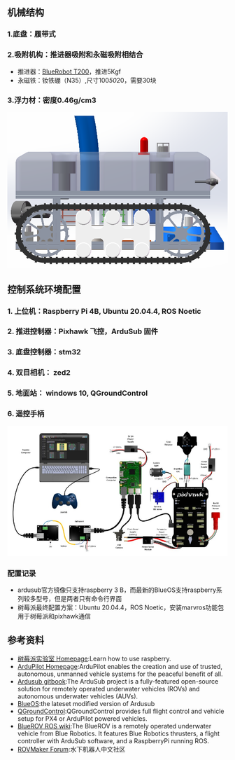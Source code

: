 ## 机械结构
### 1.底盘：履带式
### 2.吸附机构：推进器吸附和永磁吸附相结合
- 推进器：[BlueRobot T200](https://item.taobao.com/item.htm?spm=a1z0k.7628869.0.0.1d3c37de90qw1V&id=550925052996&_u=t2dmg8j26111)，推进5Kgf
- 永磁铁：钕铁硼（N35）,尺寸100*50*20，需要30块
### 3.浮力材：密度0.46g/cm3  
![iamge](https://github.com/Yunga-Wu/HullCleaningRobot/blob/main/image/%E6%9C%BA%E5%99%A8%E4%BA%BA%E6%95%B4%E4%BD%93%E8%AE%BE%E8%AE%A1%E5%B1%95%E7%A4%BA.png)

## 控制系统环境配置
### 1. 上位机：Raspberry Pi 4B, Ubuntu 20.04.4, ROS Noetic
### 2. 推进控制器：Pixhawk 飞控，ArduSub 固件
### 3. 底盘控制器：stm32
### 4. 双目相机： zed2
### 5. 地面站： windows 10, QGroundControl
### 6. 遥控手柄  
![iamge](https://github.com/Yunga-Wu/HullCleaningRobot/blob/main/image/%E6%8E%A5%E7%BA%BF%E5%9B%BE01.jpg)
### 配置记录
- ardusub官方镜像只支持raspberry 3 B，而最新的BlueOS支持raspberry系列较多型号，但是两者只有命令行界面
- 树莓派最终配置方案：Ubuntu 20.04.4，ROS Noetic，安装marvros功能包用于树莓派和pixhawk通信

## 参考资料
- [树莓派实验室 Homepage](https://shumeipai.nxez.com/tag/%E6%A0%91%E8%8E%93%E6%B4%BE):Learn how to use raspberry.
- [ArduPilot Homepage](https://ardupilot.org/ardupilot/index.html):ArduPilot enables the creation and use of trusted, autonomous, unmanned vehicle systems for the peaceful benefit of all.
- [Ardusub gitbook](http://www.ardusub.com/):The ArduSub project is a fully-featured open-source solution for remotely operated underwater vehicles (ROVs) and autonomous underwater vehicles (AUVs).
- [BlueOS](https://docs.bluerobotics.com/ardusub-zola/software/onboard/BlueOS-1.0/):the lateset modified version of Ardusub
- [QGroundControl](https://docs.qgroundcontrol.com/master/en/):QGroundControl provides full flight control and vehicle setup for PX4 or ArduPilot powered vehicles. 
- [BlueROV ROS wiki](http://wiki.ros.org/Robots/BlueROV):The BlueROV is a remotely operated underwater vehicle from Blue Robotics. It features Blue Robotics thrusters, a flight controller with ArduSub software, and a RaspberryPi running ROS.
- [ROVMaker Forum](http://rovmaker.cn/):水下机器人中文社区
